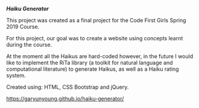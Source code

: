 ***Haiku Generator***

This project was created as a final project for the Code First Girls Spring 2019 Course.

For this project, our goal was to create a website using concepts learnt during the course. 

At the moment all the Haikus are hard-coded however, in the future I would like to implement the RiTa library (a toolkit for natural language and computational literature) to generate Haikus, as well as a Haiku rating system. 

Created using: HTML, CSS Bootstrap and jQuery. 

https://garyunyoung.github.io/haiku-generator/
